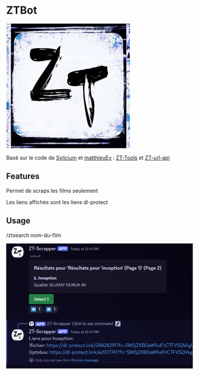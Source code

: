 # ZTBot

![ZTBot Logo](https://github.com/Anezium/ZTBot/blob/master/ZT-logo.jpg)

Basé sur le code de [Sylicium](https://github.com/Sylicium) et [matthieuEv](https://github.com/matthieuEv) : [ZT-Tools](https://github.com/ZT-Tools/zone-telechargement-bordel) et [ZT-url-api](https://github.com/matthieuEv/Zt-url-api)

## Features
Permet de scraps les films seulement

Les liens affichés sont les liens dl-protect



## Usage
/ztsearch nom-du-film

![Exemple](https://github.com/Anezium/ZTBot/blob/master/Exemple.png)
